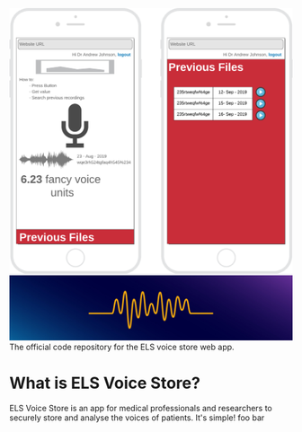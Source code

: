 ![Wireframe](images/wireframe.png "a mock wireframe of what the website should look like")
![voice wave](images/voice_wave.jpg)
The official code repository for the ELS voice store web app.

# What is ELS Voice Store?
ELS Voice Store is an app for medical professionals and researchers to securely store and analyse the voices of patients. It's simple!
foo bar